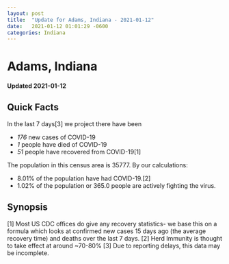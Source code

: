 ```yaml
---
layout: post
title:  "Update for Adams, Indiana - 2021-01-12"
date:   2021-01-12 01:01:29 -0600
categories: Indiana
---
```


# Adams, Indiana
#### Updated 2021-01-12

## Quick Facts

In the last 7 days[3] we project there have been
- *176* new cases of COVID-19
- *1* people have died of COVID-19
- *51* people have recovered from COVID-19[1]

The population in this census area is 35777. By our calculations:
- 8.01% of the population have had COVID-19.[2]
- 1.02% of the population or 365.0 people are actively fighting the virus.

## Synopsis




[1] Most US CDC offices do give any recovery statistics- we base this on a formula which looks at confirmed new cases
15 days ago (the average recovery time) and deaths over the last 7 days.
[2] Herd Immunity is thought to take effect at around ~70-80%
[3] Due to reporting delays, this data may be incomplete. 
    